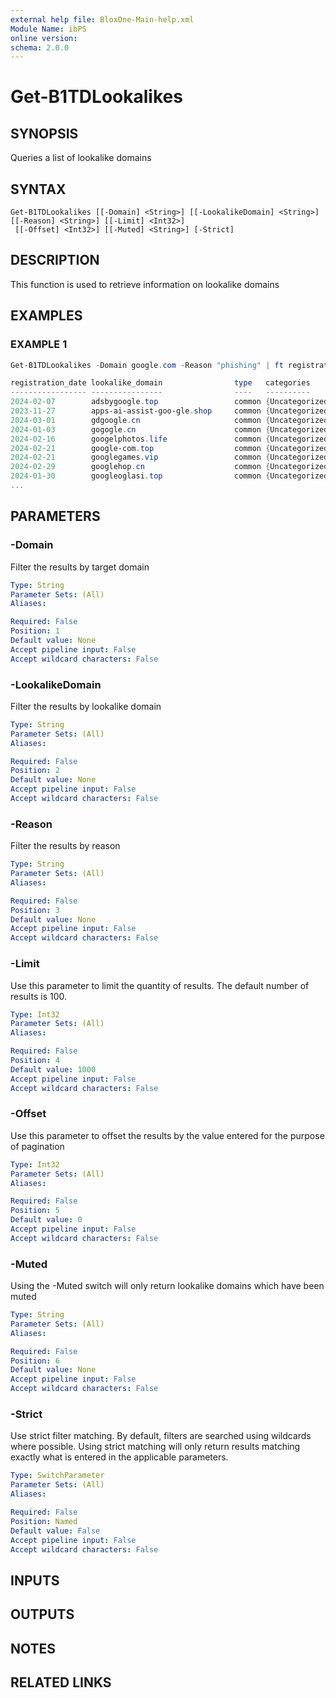 ```yaml
---
external help file: BloxOne-Main-help.xml
Module Name: ibPS
online version:
schema: 2.0.0
---
```


# Get-B1TDLookalikes

## SYNOPSIS
Queries a list of lookalike domains

## SYNTAX

```
Get-B1TDLookalikes [[-Domain] <String>] [[-LookalikeDomain] <String>] [[-Reason] <String>] [[-Limit] <Int32>]
 [[-Offset] <Int32>] [[-Muted] <String>] [-Strict]
```

## DESCRIPTION
This function is used to retrieve information on lookalike domains

## EXAMPLES

### EXAMPLE 1
```powershell
Get-B1TDLookalikes -Domain google.com -Reason "phishing" | ft registration_date,lookalike_domain,type,categories,reason -AutoSize

registration_date lookalike_domain                type   categories       reason
----------------- ----------------                ----   ----------       ------
2024-02-07        adsbygoogle.top                 common {Uncategorized}  Domain is a lookalike to google.com and likely used for phishing. The creation or first seen date is 2024-02-07.
2023-11-27        apps-ai-assist-goo-gle.shop     common {Uncategorized}  Domain is a lookalike to google.com and likely used for phishing. The creation or first seen date is 2023-11-27.
2024-03-01        gdgoogle.cn                     common {Uncategorized}  Domain is a lookalike to google.com and likely used for phishing. The creation or first seen date is 2024-03-01.
2024-01-03        gogogle.cn                      common {Uncategorized}  Domain is a lookalike to google.com and likely used for phishing. The creation or first seen date is 2024-01-03.
2024-02-16        googelphotos.life               common {Uncategorized}  Domain is a lookalike to google.com and likely used for phishing. The creation or first seen date is 2024-02-16.
2024-02-21        google-com.top                  common {Uncategorized}  Domain is a lookalike to google.com and likely used for phishing. The creation or first seen date is 2024-02-21.
2024-02-21        googlegames.vip                 common {Uncategorized}  Domain is a lookalike to google.com and likely used for phishing. The creation or first seen date is 2024-02-21.
2024-02-29        googlehop.cn                    common {Uncategorized}  Domain is a lookalike to google.com and likely used for phishing. The creation or first seen date is 2024-02-29.
2024-01-30        googleoglasi.top                common {Uncategorized}  Domain is a lookalike to google.com and likely used for phishing. The creation or first seen date is 2024-01-30.
...
```

## PARAMETERS

### -Domain
Filter the results by target domain

```yaml
Type: String
Parameter Sets: (All)
Aliases:

Required: False
Position: 1
Default value: None
Accept pipeline input: False
Accept wildcard characters: False
```

### -LookalikeDomain
Filter the results by lookalike domain

```yaml
Type: String
Parameter Sets: (All)
Aliases:

Required: False
Position: 2
Default value: None
Accept pipeline input: False
Accept wildcard characters: False
```

### -Reason
Filter the results by reason

```yaml
Type: String
Parameter Sets: (All)
Aliases:

Required: False
Position: 3
Default value: None
Accept pipeline input: False
Accept wildcard characters: False
```

### -Limit
Use this parameter to limit the quantity of results.
The default number of results is 100.

```yaml
Type: Int32
Parameter Sets: (All)
Aliases:

Required: False
Position: 4
Default value: 1000
Accept pipeline input: False
Accept wildcard characters: False
```

### -Offset
Use this parameter to offset the results by the value entered for the purpose of pagination

```yaml
Type: Int32
Parameter Sets: (All)
Aliases:

Required: False
Position: 5
Default value: 0
Accept pipeline input: False
Accept wildcard characters: False
```

### -Muted
Using the -Muted switch will only return lookalike domains which have been muted

```yaml
Type: String
Parameter Sets: (All)
Aliases:

Required: False
Position: 6
Default value: None
Accept pipeline input: False
Accept wildcard characters: False
```

### -Strict
Use strict filter matching.
By default, filters are searched using wildcards where possible.
Using strict matching will only return results matching exactly what is entered in the applicable parameters.

```yaml
Type: SwitchParameter
Parameter Sets: (All)
Aliases:

Required: False
Position: Named
Default value: False
Accept pipeline input: False
Accept wildcard characters: False
```

## INPUTS

## OUTPUTS

## NOTES

## RELATED LINKS
